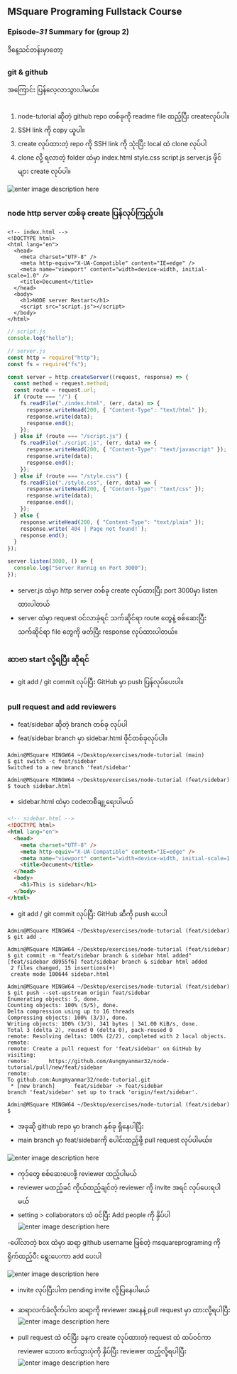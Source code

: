 ﻿
## MSquare Programing Fullstack Course
### Episode-*31* Summary for (group 2) 

ဒီနေ့သင်တန်းမှာတော့ <br>
### git & github

အကြောင်း ပြန်လေ့လာသွားပါမယ်။
##

1. node-tutorial ဆိုတဲ့ github repo တစ်ခုကို readme file ထည့်ပြီး createလုပ်ပါ။
2. SSH link ကို copy  ယူပါ။
3. create လုပ်ထားတဲ့ repo ကို SSH link ကို သုံးပြီး local ထဲ clone လုပ်ပါ 
4. clone လို့ ရလာတဲ့ folder ထဲမှာ index.html style.css script.js server.js ဖိုင်များ create လုပ်ပါ။

![enter image description here](https://raw.githubusercontent.com/Aungmyanmar32/msquare-fullstack-m2/main/ep31g21.png)
##
### node http server တစ်ခု create ပြန်လုပ်ကြည့်ပါ။

```{r, engine='bash', count_lines}
<!-- index.html -->
<!DOCTYPE html>
<html lang="en">
  <head>
    <meta charset="UTF-8" />
    <meta http-equiv="X-UA-Compatible" content="IE=edge" />
    <meta name="viewport" content="width=device-width, initial-scale=1.0" />
    <title>Document</title>
  </head>
  <body>
    <h1>NODE server Restart</h1>
    <script src="script.js"></script>
  </body>
</html>
```
```js
// script.js
console.log("hello");
```
```js
// server.js
const http = require("http");
const fs = require("fs");

const server = http.createServer((request, response) => {
  const method = request.method;
  const route = request.url;
  if (route === "/") {
    fs.readFile("./index.html", (err, data) => {
      response.writeHead(200, { "Content-Type": "text/html" });
      response.write(data);
      response.end();
    });
  } else if (route === "/script.js") {
    fs.readFile("./script.js", (err, data) => {
      response.writeHead(200, { "Content-Type": "text/javascript" });
      response.write(data);
      response.end();
    });
  } else if (route === "/style.css") {
    fs.readFile("./style.css", (err, data) => {
      response.writeHead(200, { "Content-Type": "text/css" });
      response.write(data);
      response.end();
    });
  } else {
    response.writeHead(200, { "Content-Type": "text/plain" });
    response.write(`404 | Page not found!`);
    response.end();
  }
});

server.listen(3000, () => {
  console.log("Server Runnig on Port 3000");
});

```
- server.js ထဲမှာ http server တစ်ခု create လုပ်ထားပြီး port 3000မှာ listen ထားပါတယ်
- server  ထဲမှာ  request ၀င်လာခဲ့ရင် သက်ဆိုင်ရာ route တွေနဲ့ စစ်ဆေးပြီး   သက်ဆိုင်ရာ file တွေကို  ဖတ်ပြီး response လုပ်ထားပါတယ်။
##
### ဆာဗာ start လို့ရပြီး ဆိုရင် 
- git add / git commit လုပ်ပြီး GitHub မှာ push ပြန်လုပ်ပေးပါ။
##
##
### pull request and add reviewers
- feat/sidebar ဆိုတဲ့ branch  တစ်ခု လုပ်ပါ
- feat/sidebar branch မှာ sidebar.html ဖိုင်တစ်ခုလုပ်ပါ။
```properties
Admin@MSquare MINGW64 ~/Desktop/exercises/node-tutorial (main)
$ git switch -c feat/sidebar
Switched to a new branch 'feat/sidebar'

Admin@MSquare MINGW64 ~/Desktop/exercises/node-tutorial (feat/sidebar)
$ touch sidebar.html

```
- sidebar.html ထဲမှာ codeတစ်ိချု့ရေးပါမယ်
```html
<!-- sidebar.html -->
<!DOCTYPE html>
<html lang="en">
  <head>
    <meta charset="UTF-8" />
    <meta http-equiv="X-UA-Compatible" content="IE=edge" />
    <meta name="viewport" content="width=device-width, initial-scale=1.0" />
    <title>Document</title>
  </head>
  <body>
    <h1>This is sidebar</h1>  
  </body>
</html>
```
- git add / git commit လုပ်ပြီး GitHub  ဆီကို push ပေးပါ
```properties
Admin@MSquare MINGW64 ~/Desktop/exercises/node-tutorial (feat/sidebar)
$ git add .

Admin@MSquare MINGW64 ~/Desktop/exercises/node-tutorial (feat/sidebar)
$ git commit -m "feat/sidebar branch & sidebar html added"
[feat/sidebar d8955f6] feat/sidebar branch & sidebar html added
 2 files changed, 15 insertions(+)
 create mode 100644 sidebar.html

Admin@MSquare MINGW64 ~/Desktop/exercises/node-tutorial (feat/sidebar)
$ git push --set-upstream origin feat/sidebar
Enumerating objects: 5, done.
Counting objects: 100% (5/5), done.
Delta compression using up to 16 threads
Compressing objects: 100% (3/3), done.
Writing objects: 100% (3/3), 341 bytes | 341.00 KiB/s, done.
Total 3 (delta 2), reused 0 (delta 0), pack-reused 0
remote: Resolving deltas: 100% (2/2), completed with 2 local objects.
remote: 
remote: Create a pull request for 'feat/sidebar' on GitHub by visiting:
remote:      https://github.com/Aungmyanmar32/node-tutorial/pull/new/feat/sidebar
remote:
To github.com:Aungmyanmar32/node-tutorial.git
 * [new branch]      feat/sidebar -> feat/sidebar
branch 'feat/sidebar' set up to track 'origin/feat/sidebar'.

Admin@MSquare MINGW64 ~/Desktop/exercises/node-tutorial (feat/sidebar)
$
``` 
- အခုဆို github repo မှာ  branch နှစ်ခု ရှိနေပါပြီး
- main branch မှာ feat/sidebarကို ပေါင်းထည့်ဖို့  pull request လုပ်ပါမယ်။

![enter image description here](https://raw.githubusercontent.com/Aungmyanmar32/msquare-fullstack-m2/main/ep31g22.png)
- ကုဒ်တွေ စစ်ဆေးပေးဖို့ reviewer ထည့်ပါမယ်
- reviewer မထည့်ခင် ကိုယ်ထည့်ချင်တဲ့ reviewer ကို invite အရင် လုပ်ပေးရပါမယ်
- setting > collaborators ထဲ ၀င်ပြီး Add people ကို နှိပ်ပါ
![enter image description here](https://raw.githubusercontent.com/Aungmyanmar32/msquare-fullstack-m2/main/ep31g23.png)

-ပေါ်လာတဲ့ box ထဲမှာ ဆရာ့ github username ဖြစ်တဲ့ msquareprograming ကို ရိုက်ထည့်ပီး ရွေးပေးကာ add ပေးပါ

![enter image description here](https://raw.githubusercontent.com/Aungmyanmar32/msquare-fullstack-m2/main/ep31g24.png)

- invite လုပ်ပြီးပါက pending invite လို့ပြနေပါမယ်
- ဆရာလက်ခံလိုက်ပါက ဆရာ့ကို reviewer အနေနဲ့ pull request မှာ ထားလို့ရပါပြီး 
![enter image description here](https://raw.githubusercontent.com/Aungmyanmar32/msquare-fullstack-m2/main/ep31g25.png)

- pull request ထဲ ၀င်ပြီး  ခနက create လုပ်ထားတဲ့ request ထဲ ထပ်၀င်ကာ reviewer ဘေးက စက်သွားပုံကို နှိပ်ပြီး reviewer  ထည့်လို့ရပါပြီး
![enter image description here](https://raw.githubusercontent.com/Aungmyanmar32/msquare-fullstack-m2/main/ep31g26.png)
